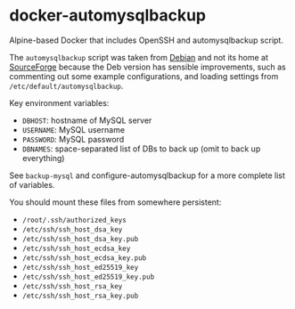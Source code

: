 # docker-automysqlbackup

Alpine-based Docker that includes OpenSSH and automysqlbackup script.

The `automysqlbackup` script was taken from 
[Debian](https://packages.debian.org/stretch/automysqlbackup) and not its home at [SourceForge](https://sourceforge.net/projects/autopgsqlbackup/)
because the Deb version has sensible improvements, such as commenting out some example configurations, and loading settings from `/etc/default/automysqlbackup`.

Key environment variables:

* `DBHOST`: hostname of MySQL server
* `USERNAME`: MySQL username
* `PASSWORD`: MySQL password
* `DBNAMES`: space-separated list of DBs to back up (omit to back up everything)

See `backup-mysql` and configure-automysqlbackup for a more complete list of variables.

You should mount these files from somewhere persistent:

* `/root/.ssh/authorized_keys`
* `/etc/ssh/ssh_host_dsa_key`
* `/etc/ssh/ssh_host_dsa_key.pub`
* `/etc/ssh/ssh_host_ecdsa_key`
* `/etc/ssh/ssh_host_ecdsa_key.pub`
* `/etc/ssh/ssh_host_ed25519_key`
* `/etc/ssh/ssh_host_ed25519_key.pub`
* `/etc/ssh/ssh_host_rsa_key`
* `/etc/ssh/ssh_host_rsa_key.pub`
